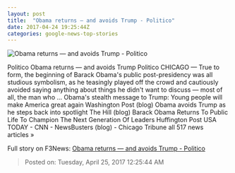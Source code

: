 ```yaml
---
layout: post
title:  "Obama returns — and avoids Trump - Politico"
date: 2017-04-24 19:25:44Z
categories: google-news-top-stories
---
```


![Obama returns — and avoids Trump - Politico](http://v.politico.com/images/1155968404/201704/1422/1155968404_5409678841001_5409622035001-vs.jpg?pubId=1155968404)

Politico Obama returns — and avoids Trump Politico CHICAGO — True to form, the beginning of Barack Obama's public post-presidency was all studious symbolism, as he teasingly played off the crowd and cautiously avoided saying anything about things he didn't want to discuss — most of all, the man who ... Obama's stealth message to Trump: Young people will make America great again Washington Post (blog) Obama avoids Trump as he steps back into spotlight The Hill (blog) Barack Obama Returns To Public Life To Champion The Next Generation Of Leaders Huffington Post USA TODAY - CNN - NewsBusters (blog) - Chicago Tribune all 517 news articles »


Full story on F3News: [Obama returns — and avoids Trump - Politico](http://www.f3nws.com/n/vSNN2C)

> Posted on: Tuesday, April 25, 2017 12:25:44 AM
